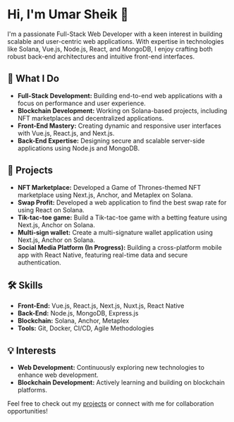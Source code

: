 # Hi, I'm Umar Sheik 👋

I'm a passionate Full-Stack Web Developer with a keen interest in building scalable and user-centric web applications. With expertise in technologies like Solana, Vue.js, Node.js, React, and MongoDB, I enjoy crafting both robust back-end architectures and intuitive front-end interfaces.

## 🚀 What I Do
- **Full-Stack Development:** Building end-to-end web applications with a focus on performance and user experience.
- **Blockchain Development:** Working on Solana-based projects, including NFT marketplaces and decentralized applications.
- **Front-End Mastery:** Creating dynamic and responsive user interfaces with Vue.js, React.js, and Next.js.
- **Back-End Expertise:** Designing secure and scalable server-side applications using Node.js and MongoDB.

## 🌟 Projects
- **NFT Marketplace:** Developed a Game of Thrones-themed NFT marketplace using Next.js, Anchor, and Metaplex on Solana.
- **Swap Profit:** Developed a web application to find the best swap rate for using React on Solana.
- **Tik-tac-toe game:** Build a Tik-tac-toe game with a betting feature using Next.js, Anchor on Solana.
- **Multi-sign wallet:** Create a multi-signature wallet application using Next.js, Anchor on Solana.
- **Social Media Platform (In Progress):** Building a cross-platform mobile app with React Native, featuring real-time data and secure authentication.

## 🛠️ Skills
- **Front-End:** Vue.js, React.js, Next.js, Nuxt.js, React Native
- **Back-End:** Node.js, MongoDB, Express.js
- **Blockchain:** Solana, Anchor, Metaplex
- **Tools:** Git, Docker, CI/CD, Agile Methodologies

## 💡 Interests
- **Web Development:** Continuously exploring new technologies to enhance web development.
- **Blockchain Development:** Actively learning and building on blockchain platforms.

Feel free to check out my [projects](https://github.com/meumar) or connect with me for collaboration opportunities!

